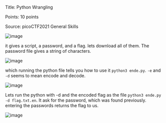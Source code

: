 Title: Python Wrangling

Points: 10 points

Source: picoCTF2021 General Skills

![image](https://user-images.githubusercontent.com/91729496/235889380-ac91ee03-6cd3-4cb5-a7c8-01dd1e2555b9.png)

it gives a script, a password, and a flag. lets download all of them. The password file gives a string of characters.

![image](https://user-images.githubusercontent.com/91729496/235889726-930f9fa6-fb26-45c2-9620-719bfe4c517f.png)

which running the python file tells you how to use it `python3 ende.py`. `-e` and `-d` seems to mean encode and decode.

![image](https://user-images.githubusercontent.com/91729496/235889858-83833fa0-ff00-41f5-a3da-ac2cd07684b6.png)

Lets run the python with -d and the encoded flag as the file `python3 ende.py -d flag.txt.en`. It ask for the password, which was found previously. entering the passwords returns the flag to us.

![image](https://user-images.githubusercontent.com/91729496/235890439-2c506516-e6fa-47e3-a60e-829a078bad6a.png)
